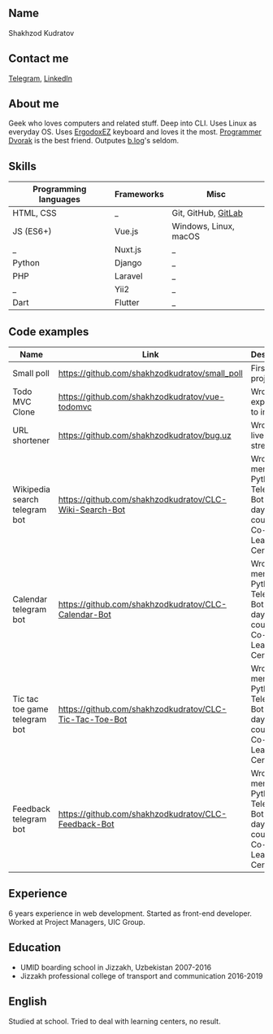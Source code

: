 ## Name
Shakhzod Kudratov

## Contact me
[Telegram](https://t.me/shakhzodkudratov), [LinkedIn](https://www.linkedin.com/in/shakhzodkudratov/)

## About me
Geek who loves computers and related stuff. Deep into CLI. Uses Linux as everyday OS. Uses [ErgodoxEZ](https://ergodox-ez.com/) keyboard and loves it the most. [Programmer Dvorak](https://www.kaufmann.no/roland/dvorak/) is the best friend. Outputes [b.log](https://t.me/shakhzodkudratov_uz)'s seldom.

## Skills
Programming languages | Frameworks | Misc
--------------------- | ---------- | ----
HTML, CSS | _ | Git, GitHub, [GitLab](https://gitlab.com/shakhzodkudratov)
JS (ES6+) | Vue.js | Windows, Linux, macOS
_ | Nuxt.js | _
Python | Django | _
PHP | Laravel | _
_ | Yii2 | _
Dart | Flutter | _

## Code examples
Name | Link | Description
---- | ---- | -----------
Small poll | https://github.com/shakhzodkudratov/small_poll | First Vue.js project
Todo MVC Clone | https://github.com/shakhzodkudratov/vue-todomvc | Wrote while explaining to intern
URL shortener | https://github.com/shakhzodkudratov/bug.uz | Wrote while live streaming
Wikipedia search telegram bot | https://github.com/shakhzodkudratov/CLC-Wiki-Search-Bot | Wrote while mentoring Python Telegram Bot in 3 days course in Co-Learning Center
Calendar telegram bot | https://github.com/shakhzodkudratov/CLC-Calendar-Bot | Wrote while mentoring Python Telegram Bot in 3 days course in Co-Learning Center
Tic tac toe game telegram bot | https://github.com/shakhzodkudratov/CLC-Tic-Tac-Toe-Bot | Wrote while mentoring Python Telegram Bot in 3 days course in Co-Learning Center
Feedback telegram bot | https://github.com/shakhzodkudratov/CLC-Feedback-Bot | Wrote while mentoring Python Telegram Bot in 3 days course in Co-Learning Center

## Experience
6 years experience in web development. Started as front-end developer. Worked at Project Managers, UIC Group.

## Education
* UMID boarding school in Jizzakh, Uzbekistan 2007-2016
* Jizzakh professional college of transport and communication 2016-2019

## English
Studied at school. Tried to deal with learning centers, no result.
